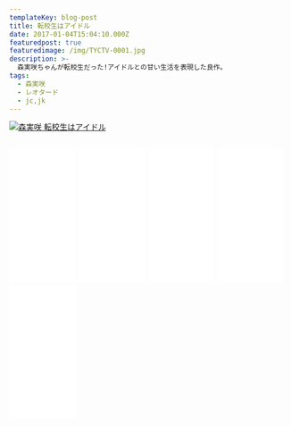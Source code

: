 ```yaml
---
templateKey: blog-post
title: 転校生はアイドル
date: 2017-01-04T15:04:10.000Z
featuredpost: true
featuredimage: /img/TYCTV-0001.jpg
description: >-
  森実咲ちゃんが転校生だった!アイドルとの甘い生活を表現した良作。
tags:
  - 森実咲
  - レオタード
  - jc,jk
---
```

[![森実咲 転校生はアイドル](/img/TYCTV-0001.jpg)](https://wlink.golden-gateway.com/id/3372-1-002-d8ba/)

## 

<div>
<!-- おすすめ商品を並べる説明-->
                  <iframe style="width:120px;height:240px;" marginwidth="0" marginheight="0" scrolling="no" frameborder="0" src="//rcm-fe.amazon-adsystem.com/e/cm?lt1=_blank&bc1=000000&IS2=1&bg1=FFFFFF&fc1=000000&lc1=0000FF&t=petnanukidol-22&language=en_US&o=9&p=8&l=as4&m=amazon&f=ifr&ref=as_ss_li_til&asins=B08BYF8VXZ&linkId=7724e825b1cb48a8adb6394ee6e9fd84"></iframe>
                  <!-- 衣装-->
                  <iframe style="width:120px;height:240px;" marginwidth="0" marginheight="0" scrolling="no" frameborder="0" src="//rcm-fe.amazon-adsystem.com/e/cm?lt1=_blank&bc1=000000&IS2=1&bg1=FFFFFF&fc1=000000&lc1=0000FF&t=petnanukidol-22&language=en_US&o=9&p=8&l=as4&m=amazon&f=ifr&ref=as_ss_li_til&asins=B008XDNO8G&linkId=345f58164be449d0fb340361f2a825d9"></iframe>
                  <!-- 味覚、嗅覚、触覚 -->
                  <iframe style="width:120px;height:240px;" marginwidth="0" marginheight="0" scrolling="no" frameborder="0" src="//rcm-fe.amazon-adsystem.com/e/cm?lt1=_blank&bc1=000000&IS2=1&bg1=FFFFFF&fc1=000000&lc1=0000FF&t=petnanukidol-22&language=en_US&o=9&p=8&l=as4&m=amazon&f=ifr&ref=as_ss_li_til&asins=B08FB4SYK8&linkId=eeb9f1811e1c35d401530fe8ec2b5881"></iframe>
                  <!-- av -->
                  <iframe style="width:120px;height:240px;" marginwidth="0" marginheight="0" scrolling="no" frameborder="0" src="//rcm-fe.amazon-adsystem.com/e/cm?lt1=_blank&bc1=000000&IS2=1&bg1=FFFFFF&fc1=000000&lc1=0000FF&t=petnanukidol-22&language=en_US&o=9&p=8&l=as4&m=amazon&f=ifr&ref=as_ss_li_til&asins=B00BQ5UEWC&linkId=1f22338c1d797413b0d273dd89487124"></iframe>
                  <!-- 官能小説、漫画 -->
                  <iframe style="width:120px;height:240px;" marginwidth="0" marginheight="0" scrolling="no" frameborder="0" src="//rcm-fe.amazon-adsystem.com/e/cm?lt1=_blank&bc1=000000&IS2=1&bg1=FFFFFF&fc1=000000&lc1=0000FF&t=petnanukidol-22&language=ja_JP&o=9&p=8&l=as4&m=amazon&f=ifr&ref=as_ss_li_til&asins=4801516572&linkId=7d777dd0e3b2ead1e1f68bccafc70735"></iframe>
                  <!-- 同人漫画-->
                  <ins class="dmm-widget-placement" data-id="318bad44c0bc1fd23a94a2a5d462a6c1" style="background:transparent"></ins><script src="https://widget-view.dmm.co.jp/js/placement.js" class="dmm-widget-scripts" data-id="318bad44c0bc1fd23a94a2a5d462a6c1"></script>
                  <!-- 同人音声-->
                  <!-- 同人漫画-->
                  <!-- 同人音声-->
</div>
